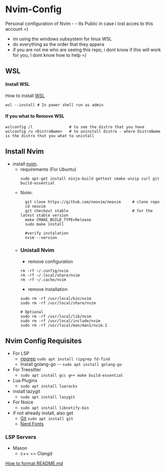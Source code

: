 # Nvim-Config
Personal configuration of Nvim - - Its Public in case i lost acces to this account  =)

+ im  using the windows subsystem for linux WSL
+ do everything as the order that they appera
+ if you are not me who are seeing this repo, i dont know if this will work for you, I dont know how to help =)

## WSL
#### Install WSL
How to install [WSL](https://learn.microsoft.com/en-us/windows/wsl/install-manual)
```
wsl --install # In power shell run as admin
```
#### If you what to Remove WSL
```
wslconfig /l                # to see the distro that you have
wslconfig /u <DistroName>   # to uninstall distro - where DistroName is the distro that you what to unistall
```

## Install Nvim
+ install [nvim](https://github.com/neovim/neovim/blob/master/INSTALL.md#install-from-source).
  - requirements (For Ubuntu)
    ```
    sudo apt-get install ninja-build gettext cmake unzip curl git build-essential
    ```
  - Nvim:
    ```
      git clone https://github.com/neovim/neovim     # clone repo
      cd neovim
      git checkout stable                            # for the latest stable version
      make CMAKE_BUILD_TYPE=Release
      sudo make install

      #verify instalation
      nvim --version
    ```
  + ### Unistall Nvim
    - remove configuration
    ```
    rm -rf ~/.config/nvim
    rm -rf ~/.local/share/nvim
    rm -rf ~/.cache/nvim
    ```
    - remove installation

    ```
    sudo rm -rf /usr/local/bin/nvim
    sudo rm -rf /usr/local/share/nvim
    
    # Optional
    sudo rm -rf /usr/local/lib/nvim
    sudo rm -rf /usr/local/include/nvim
    sudo rm -rf /usr/local/man/man1/nvim.1
    ```

## Nvim Config Requisites
+ For LSP
  - [ripgrep](https://github.com/BurntSushi/ripgrep?tab=readme-ov-file#installation) ```sudo apt install ripgrep fd-find``` <br>
  - Install golang-go -- ```sudo apt install golang-go```
+ For Treesitter
  - ```sudo apt install gcc g++ make build-essential```
+ Lua Plugins
  - ```sudo apt install luarocks``` 
+ install lazygit
  - ```sudo apt install lazygit```
+ For Noice
  - ```sudo apt install libnotify-bin```
+ if not already install, also get
  - [Git](https://git-scm.com/download/win) ```sudo apt install git```
  - [Nerd Fonts](https://www.nerdfonts.com/font-downloads)


### LSP Servers
+ Mason
  - c++  == Clangd

[How to format README.md](https://docs.github.com/en/get-started/writing-on-github/getting-started-with-writing-and-formatting-on-github/basic-writing-and-formatting-syntax)
